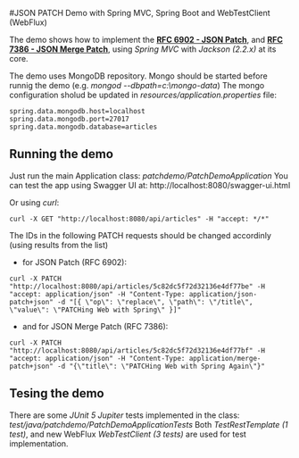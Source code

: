 #JSON PATCH Demo with Spring MVC, Spring Boot and WebTestClient (WebFlux)

The demo shows how to implement the [**RFC 6902 - JSON Patch**](http://tools.ietf.org/html/rfc6902), and [**RFC 7386 - JSON Merge Patch**](http://tools.ietf.org/html/rfc7386), using *Spring MVC* with *Jackson (2.2.x)* at its core.

The demo uses MongoDB repository. Mongo should be started before runnig the demo (e.g. *mongod --dbpath=c:\mongo-data*)
The mongo configuration sholud be updated in *resources/application.properties* file:
```
spring.data.mongodb.host=localhost
spring.data.mongodb.port=27017
spring.data.mongodb.database=articles
```

## Running the demo
Just run the main Application class: *patchdemo/PatchDemoApplication*
You can test the app using Swagger UI at: http://localhost:8080/swagger-ui.html

Or using *curl*:
```
curl -X GET "http://localhost:8080/api/articles" -H "accept: */*"
```

The IDs in the following PATCH requests should be changed accordinly (using results from the list)
- for JSON Patch (RFC 6902):

```
curl -X PATCH "http://localhost:8080/api/articles/5c82dc5f72d32136e4df77be" -H "accept: application/json" -H "Content-Type: application/json-patch+json" -d "[{ \"op\": \"replace\", \"path\": \"/title\", \"value\": \"PATCHing Web with Spring\" }]"
```

- and for JSON Merge Patch (RFC 7386):

```
curl -X PATCH "http://localhost:8080/api/articles/5c82dc5f72d32136e4df77bf" -H "accept: application/json" -H "Content-Type: application/merge-patch+json" -d "{\"title\": \"PATCHing Web with Spring Again\"}"
```

## Tesing the demo
There are some *JUnit 5 Jupiter* tests implemented in the class: *test/java/patchdemo/PatchDemoApplicationTests*
Both *TestRestTemplate (1 test)*, and new WebFlux *WebTestClient (3 tests)* are used for test implementation.

